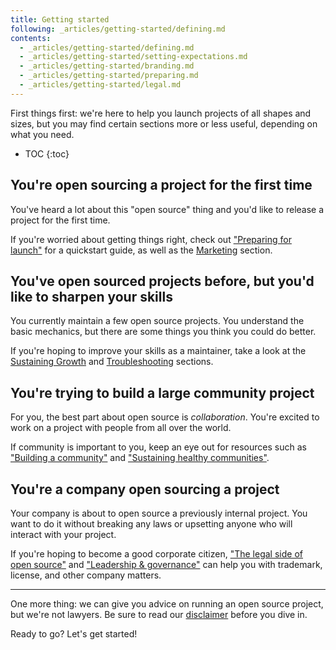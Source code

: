 ```yaml
---
title: Getting started
following: _articles/getting-started/defining.md
contents:
  - _articles/getting-started/defining.md
  - _articles/getting-started/setting-expectations.md
  - _articles/getting-started/branding.md
  - _articles/getting-started/preparing.md
  - _articles/getting-started/legal.md
---
```


First things first: we're here to help you launch projects of all shapes and sizes, but you may find certain sections more or less useful, depending on what you need.

* TOC
{:toc}

## You're open sourcing a project for the first time

You've heard a lot about this "open source" thing and you'd like to release a project for the first time.

If you're worried about getting things right, check out ["Preparing for launch"](preparing/) for a quickstart guide, as well as the [Marketing](../marketing/) section.

## You've open sourced projects before, but you'd like to sharpen your skills

You currently maintain a few open source projects. You understand the basic mechanics, but there are some things you think you could do better.

If you're hoping to improve your skills as a maintainer, take a look at the [Sustaining Growth](../sustaining/) and [Troubleshooting](../troubleshooting/) sections.

## You're trying to build a large community project

For you, the best part about open source is _collaboration_. You're excited to work on a project with people from all over the world.

If community is important to you, keep an eye out for resources such as ["Building a community"](../marketing/building-community/) and ["Sustaining healthy communities"](../sustaining/healthy-communities/).

## You're a company open sourcing a project

Your company is about to open source a previously internal project. You want to do it without breaking any laws or upsetting anyone who will interact with your project.

If you're hoping to become a good corporate citizen, ["The legal side of open source"](legal/) and ["Leadership & governance"](../sustaining/leadership/) can help you with trademark, license, and other company matters.

---

One more thing: we can give you advice on running an open source project, but we're not lawyers. Be sure to read our [disclaimer](../disclaimer/) before you dive in.

Ready to go? Let's get started!
